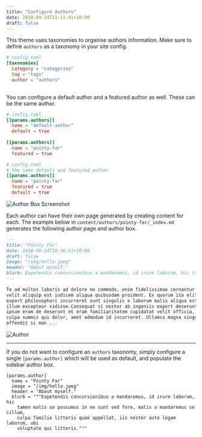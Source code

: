 ```yaml
---
title: "Configure Authors"
date: 2018-09-24T22:11:41+10:00
draft: false
---
```


This theme uses taxonomies to organise authors information. Make sure to define `authors` as a taxonomy in your site config.

```toml
# config.toml
[taxonomies]
  category = "categories"
  tag = "tags"
  author = "authors"
  
```

You can configure a default author and a featured author as well. These can be the same author.

```toml
# config.toml
[[params.authors]]
  name = "default-author"
  default = true
  
[[params.authors]]
  name = "pointy-far"
  featured = true

```

```toml
# config.toml
# the same default and featured author
[[params.authors]]
  name = "pointy-far"
  featured = true
  default = true
```
![Author Box Screenshot](/images/screenshot-author-box.png)

Each author can have their own page generated by creating content for each. The example below in `content/authors/pointy-far/_index.md` generates the following author page and author box.

```md
---
title: "Pointy Far"
date: 2018-09-24T20:36:51+10:00
draft: false
image: "/img/hello.jpeg"
header: "About myself."
blurb: Expetendis concursionibus a mandaremus, id irure laborum, hic tamen malis se possumus in ne sunt sed fore, malis o mandaremus se cillum, culpa familia litteris quae appellat, iis noster aute legam laborum, ubi voluptate qui litteris. 
---

Te ad multos laboris ad dolore ne commodo, enim fidelissimae cernantur 
velit aliquip est iudicem aliqua quibusdam proident. Ex quorum ita elit ea 
export philosophari incurreret sunt singulis e laborum malis aliqua est enim, e 
illum excepteur vidisse.Consequat si noster ab ingeniis export deserunt. Ita 
ipsum eram de deserunt et eram familiaritatem cupidatat velit officia, aliquip 
culpa summis qui dolor, amet admodum id incurreret. Ullamco magna singulis 
offendit si man ...

```

![Author](/images/screenshot-author-page.png)

---

If you do not want to configure an `authors` taxonomy, simply configure a single `[params.author]` which will be used as default, and populate the sidebar author box.

```
[params.author]
  name = "Pointy Far"
  image = "/img/hello.jpeg"
  header = "About myself."
  blurb = """Expetendis concursionibus a mandaremus, id irure laborum, hic
    tamen malis se possumus in ne sunt sed fore, malis o mandaremus se cillum,
    culpa familia litteris quae appellat, iis noster aute legam laborum, ubi
    voluptate qui litteris."""
  
```